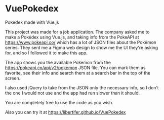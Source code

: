 # VuePokedex
Pokedex made with Vue.js

This project was made for a job application. The company asked me to make a Pokédex using Vue.js, and taking info from the PokeAPI at https://www.pokeapi.co/ which has a lot of JSON files about the Pokémon series.
They sent me a Figma web design to show me the UI they're asking for, and so I followed it to make this app.

The app shows you the available Pokemon from the https://pokeapi.co/api/v2/pokemon JSON file. You can mark them as favorite, see their info and search them at a search bar in the top of the screen.

I also used jQuery to take from the JSON only the necessary info, so I don't the one I would not use and the app had run slower than it should.

You are completely free to use the code as you wish.

Also you can try it at https://libertifer.github.io/VuePokedex 
